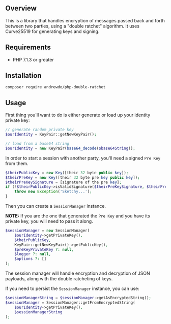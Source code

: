 ## Overview
This is a library that handles encryption of messages passed back and forth between two parties,
using a "double ratchet" algorithm. It uses Curve25519 for generating keys and signing.

## Requirements
- PHP 7.1.3 or greater

## Installation
`composer require andrewdo/php-double-ratchet`

## Usage
First thing you'll want to do is either generate or load up your identity private key:

```php
// generate random private key
$ourIdentity = KeyPair::getNewKeyPair();

// load from a base64 string
$ourIdentity = new KeyPair(base64_decode($base64String));
```

In order to start a session with another party, you'll need a signed `Pre Key` from them.
```php
$theirPublicKey = new Key([their 32 byte public key]);
$theirPreKey = new Key([their 32 byte pre key public key]);
$theirPreKeySignature = [signature of the pre key];
if (!$theirPublicKey->isValidSignature($theirPreKeySignature, $theirPreKey->getValue())) {
    throw new Exception('Sketchy...');
} 
```

Then you can create a `SessionManager` instance.

**NOTE:** If you are the one that generated the `Pre Key` and you have its private key, you will need to pass it along.
```php
$sessionManager = new SessionManager(
    $ourIdentity->getPrivateKey(),
    $theirPublicKey,
    KeyPair::getNewKeyPair()->getPublicKey(),
    $preKeyPrivateKey ?: null,
    $logger ?: null,
    $options ?: []
);
```

The session manager will handle encryption and decryption of JSON payloads, along with the double ratcheting of keys.

If you need to persist the `SessionManager` instance, you can use:
```php
$sessionManagerString = $sessionManager->getAsEncryptedString();
$sessionManager = SessionManager::getFromEncryptedString(
    $ourIdentity->getPrivateKey(),
    $sessionManagerString
);
```

